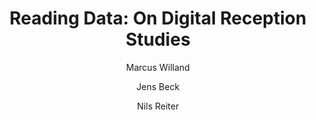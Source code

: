 ---
layout: pub
type: inproceedings
title: "Reading Data: On Digital Reception Studies"
author:
- Marcus Willand
- Jens Beck
- Nils Reiter
booktitle: "Abstracts of EADH"
location: "Galway, Ireland"
year: 2018
month: 12
---